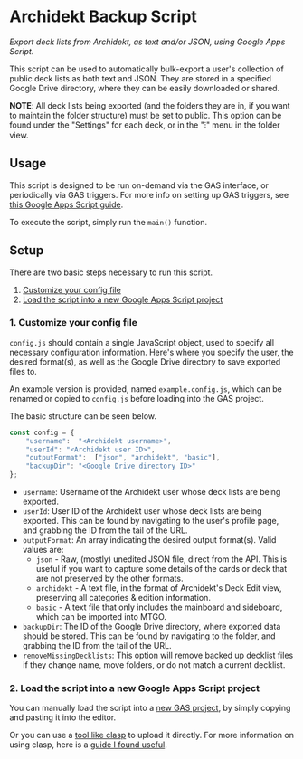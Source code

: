 # Archidekt Backup Script

*Export deck lists from Archidekt, as text and/or JSON, using Google Apps Script.*

This script can be used to automatically bulk-export a user's collection of
public deck lists as both text and JSON. They are stored in a specified
Google Drive directory, where they can be easily downloaded or shared.

**NOTE**: All deck lists being exported (and the folders they are in, if you want to maintain the folder structure) must be set to public.
This option can be found under the "Settings" for each deck, or in the "⫶" menu in the folder view.

## Usage

This script is designed to be run on-demand via the GAS interface, or
periodically via GAS triggers. For more info on setting up GAS triggers, see
[this Google Apps Script guide](https://developers.google.com/apps-script/guides/triggers).

To execute the script, simply run the `main()` function.

## Setup

There are two basic steps necessary to run this script.

1. [Customize your config file](#1.-Customize-your-config-file)
2. [Load the script into a new Google Apps Script project](#2.-Load-the-script-into-a-new-Google-Apps-Script-project)

### 1. Customize your config file

`config.js` should contain a single JavaScript object, used to specify all
necessary configuration information. Here's where you specify the user, the
desired format(s), as well as the Google Drive directory to save exported
files to.

An example version is provided, named `example.config.js`, which can be
renamed or copied to `config.js` before loading into the GAS project.

The basic structure can be seen below.

```js
const config = {
    "username":  "<Archidekt username>",
    "userId": "<Archidekt user ID>",
    "outputFormat":  ["json", "archidekt", "basic"],
    "backupDir": "<Google Drive directory ID>"
};
```

- `username`: Username of the Archidekt user whose deck lists are being exported.
- `userId`: User ID of the Archidekt user whose deck lists are being exported.
    This can be found by navigating to the user's profile page, and grabbing
    the ID from the tail of the URL.
- `outputFormat`: An array indicating the desired output format(s).
    Valid values are:
    * `json` - Raw, (mostly) unedited JSON file, direct from the API.
        This is useful if you want to capture some details of the cards or deck
        that are not preserved by the other formats.
    * `archidekt` - A text file, in the format of Archidekt's Deck Edit view,
        preserving all categories & edition information.
    * `basic` - A text file that only includes the mainboard and sideboard,
        which can be imported into MTGO.
- `backupDir`: The ID of the Google Drive directory, where exported data
    should be stored. This can be found by navigating to the folder, and
    grabbing the ID from the tail of the URL.
- `removeMissingDecklists`: This option will remove backed up decklist files if
    they change name, move folders, or do not match a current decklist.

### 2. Load the script into a new Google Apps Script project

You can manually load the script into a
[new GAS project](https://www.google.com/script/start/),
by simply copying and pasting it into the editor.

Or you can use a
[tool like clasp](https://developers.google.com/apps-script/guides/clasp)
to upload it directly. For more information on using clasp, here is a
[guide I found useful](https://github.com/gscharf94/Clasp-Basics-for-Reddit).
